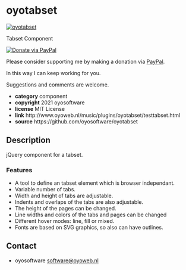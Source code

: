 # oyotabset
<a href="http://oyoweb.nl/music/plugins/oyotabset/testtabset.html" target="_blank">
  <img src="http://oyoweb.nl/music/plugins/oyotabset/oyotabset.jpg" alt="oyotabset">
</a>
<p>Tabset Component</p>
<a href="https://www.paypal.com/cgi-bin/webscr?cmd=_donations&amp;currency_code=EUR&amp;business=code@oyosoftware.nl&amp;item_name=donation%20for%20oyotabset" rel="nofollow">
  <img src="https://www.paypalobjects.com/en_US/i/btn/btn_donate_LG.gif" alt="Donate via PayPal" style="max-width: 100%;vertical-align: top">
</a>
<div>
<p style="max-width: 100%;vertical-align: middle">Please consider supporting me by making a donation via <a href="https://www.paypal.com/cgi-bin/webscr?cmd=_donations&amp;currency_code=EUR&amp;business=code@oyosoftware.nl&amp;item_name=donation%20for%20oyotabset" rel="nofollow">PayPal</a>.</p>
<p>In this way I can keep working for you.</p>
<p>Suggestions and comments are welcome.</p>
</div>
<ul>
  <li><strong>category</strong> component</li>
  <li><strong>copyright</strong> 2021 oyosoftware </li>
  <li><strong>license</strong> MIT License</li>
  <li><strong>link</strong> http://www.oyoweb.nl/music/plugins/oyotabset/testtabset.html</li>
  <li><strong>source</strong> https://github.com/oyosoftware/oyotabset</li>
</ul>
<h2>Description</h2>
<p>jQuery component for a tabset.</p>
<h3>Features</h3>
<ul>
  <li>A tool to define an tabset element which is browser independant.</li>
  <li>Variable number of tabs.</li>
  <li>Width and height of tabs are adjustable.</li>
  <li>Indents and overlaps of the tabs are also adjustable.</li>
  <li>The height of the pages can be changed.</li>
  <li>Line widths and colors of the  tabs and pages can be changed </li>
  <li>Different hover modes: line, fill or mixed.</li>
  <li>Fonts are based on SVG graphics, so also can have outlines.</li>
  
</ul>
<h2>Contact</h2>
<ul>
<li>oyosoftware <a href="mailto:software@oyoweb.nl">software@oyoweb.nl</a></li>
</ul>

